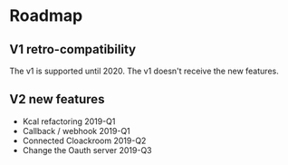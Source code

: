 # Roadmap


## V1 retro-compatibility

The v1 is supported until 2020. The v1 doesn't receive the new features.

## V2 new features

* Kcal refactoring 2019-Q1
* Callback / webhook 2019-Q1
* Connected Cloackroom 2019-Q2
* Change the Oauth server 2019-Q3

